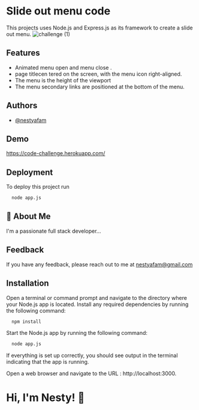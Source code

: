 
# Slide out menu code 

This projects uses Node.js and Express.js as its framework to create a slide out menu.
![challenge (1)](https://user-images.githubusercontent.com/40389927/232876165-b00cf081-4915-44de-8368-50d56b82c7ba.jpg)


## Features

 - Animated menu open and menu close .
 - page titlecen tered on the screen, with the menu icon right-aligned.
 - The menu is the height of the viewport
 - The menu secondary links are positioned at the bottom of the menu.



## Authors

- [@nestyafam](https://github.com/nestyafam/Nesty-Uwadi-afam-Code-challenge)


## Demo

https://code-challenge.herokuapp.com/


## Deployment

To deploy this project run

```bash
  node app.js
```


## 🚀 About Me
I'm a passionate full stack developer...


## Feedback

If you have any feedback, please reach out to me at nestyafam@gmail.com


## Installation

Open a terminal or command prompt and navigate to the directory where your Node.js app is located.
Install any required dependencies by running the following command:


```bash
  npm install
```
    
Start the Node.js app by running the following command:
```bash
  node app.js
```
If everything is set up correctly, you should see output in the terminal indicating that the  app is running.

Open a web browser and navigate to the URL : http://localhost:3000.
# Hi, I'm Nesty! 👋

